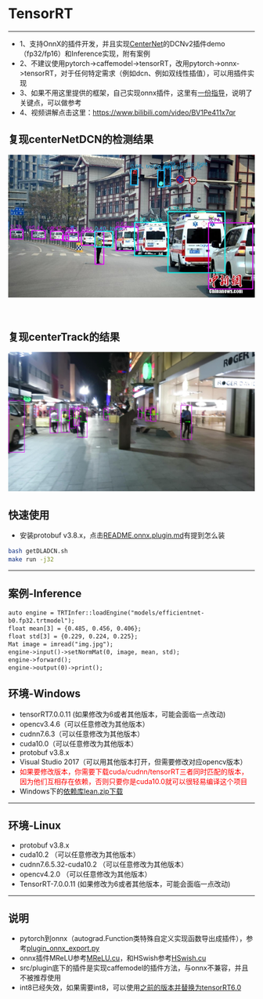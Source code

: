 # TensorRT

---
* 1、支持OnnX的插件开发，并且实现[CenterNet](https://github.com/xingyizhou/CenterNet)的DCNv2插件demo（fp32/fp16）和Inference实现，附有案例
* 2、不建议使用pytorch->caffemodel->tensorRT，改用pytorch->onnx->tensorRT，对于任何特定需求（例如dcn、例如双线性插值），可以用插件实现
* 3、如果不用这里提供的框架，自己实现onnx插件，这里有[一份指导](README.onnx.plugin.md)，说明了关键点，可以做参考
* 4、视频讲解点击这里：https://www.bilibili.com/video/BV1Pe411x7qr


## 复现centerNetDCN的检测结果
![image1](workspace/www.dla.draw.jpg)

<br/>

## 复现centerTrack的结果

![image1](workspace/coco.tracking.jpg)


## 快速使用
* 安装protobuf v3.8.x，点击[README.onnx.plugin.md](README.onnx.plugin.md)有提到怎么装
```bash
bash getDLADCN.sh
make run -j32
```

---
## 案例-Inference
```
auto engine = TRTInfer::loadEngine("models/efficientnet-b0.fp32.trtmodel");
float mean[3] = {0.485, 0.456, 0.406};
float std[3] = {0.229, 0.224, 0.225};
Mat image = imread("img.jpg");
engine->input()->setNormMat(0, image, mean, std);
engine->forward();
engine->output(0)->print();
```

## 环境-Windows
* tensorRT7.0.0.11 (如果修改为6或者其他版本，可能会面临一点改动)
* opencv3.4.6（可以任意修改为其他版本）
* cudnn7.6.3（可以任意修改为其他版本）
* cuda10.0（可以任意修改为其他版本）
* protobuf v3.8.x
* Visual Studio 2017（可以用其他版本打开，但需要修改对应opencv版本）
* <font color=red>如果要修改版本，你需要下载cuda/cudnn/tensorRT三者同时匹配的版本，因为他们互相存在依赖，否则只要你是cuda10.0就可以很轻易编译这个项目</font>
* Windows下的[依赖库lean.zip下载](http://zifuture.com:1000/fs/25.shared/lean.zip)
---


## 环境-Linux
* protobuf v3.8.x
* cuda10.2 （可以任意修改为其他版本）
* cudnn7.6.5.32-cuda10.2 （可以任意修改为其他版本）
* opencv4.2.0 （可以任意修改为其他版本）
* TensorRT-7.0.0.11 (如果修改为6或者其他版本，可能会面临一点改动)
---


## 说明
* pytorch到onnx（autograd.Function类特殊自定义实现函数导出成插件），参考[plugin_onnx_export.py](plugin_onnx_export.py)
* onnx插件MReLU参考[MReLU.cu](src/onnxplugin/plugins/MReLU.cu)，和HSwish参考[HSwish.cu](src/onnxplugin/plugins/HSwish.cu)
* src/plugin底下的插件是实现caffemodel的插件方法，与onnx不兼容，并且不被推荐使用
* int8已经失效，如果需要int8，可以使用[之前的版本并替换为tensorRT6.0](https://github.com/dlunion/tensorRTIntegrate/tree/59e933efc8011bc304d3ccd9fdd1d6cbc7b2e9a0)